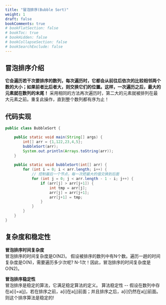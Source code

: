 ```yaml
---
title: "冒泡排序(Bubble Sort)"
weight: 1
draft: false
bookComments: true
# bookFlatSection: false
# bookToc: true
# bookHidden: false
# bookCollapseSection: false
# bookSearchExclude: false
---
```

## 冒泡排序介绍 

**它会遍历若干次要排序的数列，每次遍历时，它都会从前往后依次的比较相邻两个数的大小；如果前者比后者大，则交换它们的位置。这样，一次遍历之后，最大的元素就在数列的末尾！** 采用相同的方法再次遍历时，第二大的元素就被排列在最大元素之前。重复此操作，直到整个数列都有序为止！

## 代码实现

```java
public class BubbleSort {

    public static void main(String[] args) {
        int[] arr = {1,122,23,4,5};
        bubbleSort(arr);
        System.out.println(Arrays.toString(arr));
    }
    
    public static void bubbleSort(int[] arr) {
        for (int i = 0; i < arr.length; i++) {
            // 控制最后一个节点，每一次把最大的值交换到后面
            for (int j = 0; j < arr.length - 1 - i; j++) {
                if (arr[j] > arr[j+1]) {
                    int tmp = arr[j];
                    arr[j] = arr[j+1];
                    arr[j+1] = tmp;
                }
            }
        }
    }
}
```

## 复杂度和稳定性  

**冒泡排序时间复杂度**  
冒泡排序的时间复杂度是O(N2)。 假设被排序的数列中有N个数。遍历一趟的时间复杂度是O(N)，需要遍历多少次呢? N-1次！因此，冒泡排序的时间复杂度是O(N2)。

**冒泡排序稳定性**  
冒泡排序是稳定的算法，它满足稳定算法的定义。 算法稳定性 -- 假设在数列中存在a[i]=a[j]，若在排序之前，a[i]在a[j]前面；并且排序之后，a[i]仍然在a[j]前面。则这个排序算法是稳定的!
